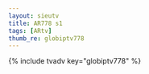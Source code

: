 ```yaml
--- 
layout: sieutv
title: AR778 s1
tags: [ARtv]
thumb_re: globiptv778
---
```

{% include tvadv key="globiptv778" %} 
